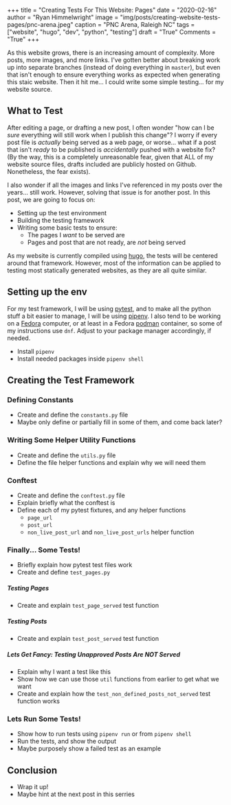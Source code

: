 +++
title  = "Creating Tests For This Website: Pages"
date   = "2020-02-16"
author = "Ryan Himmelwright"
image  = "img/posts/creating-website-tests-pages/pnc-arena.jpeg"
caption = "PNC Arena, Raleigh NC"
tags   = ["website", "hugo", "dev", "python", "testing"]
draft  = "True"
Comments = "True"
+++

As this website grows, there is an increasing amount of complexity. More posts,
more images, and more links. I've gotten better about breaking work up into
separate branches (instead of doing everything in `master`), but even that
isn't enough to ensure everything works as expected when generating this staic
website. Then it hit me... I could write some simple testing... for my website
source.

<!--more-->

## What to Test

After editing a page, or drafting a new post, I often wonder "how can I be
*sure* everything will still work when I publish this change"? I worry if every
post file is *actually* being served as a web page, or worse... what if a post
that isn't *ready* to be published is *accidentally* pushed with a website fix?
(By the way, this is a completely unreasonable fear, given that ALL of my
website source files, drafts included are publicly hosted on Github.
Nonetheless, the fear exists).

I also wonder if all the images and links I've referenced in my posts over the
years... still work. However, solving that issue is for another post. In this
post, we are going to focus on:

- Setting up the test environment
- Building the testing framework
- Writing some basic tests to ensure:
    - The pages I *want* to be served are
    - Pages and post that are not ready, are *not* being served

As my website is currently compiled using [hugo](https://gohugo.io), the tests
will be centered around that framework. However, most of the information can be
applied to testing most statically generated websites, as they are all quite
similar.


## Setting up the env

For my test framework, I will be using
[pytest](https://docs.pytest.org/en/latest/contents.html), and to make all the
python stuff a bit easier to manage, I will be using
[pipenv](https://github.com/pypa/pipenv). I also tend to be working on a
[Fedora](https://getfedora.org) computer, or at least in a Fedora
[podman](https://podman.io) container, so some of my instructions use `dnf`.
Adjust to your package manager accordingly, if needed.



- Install `pipenv`
- Install needed packages inside `pipenv shell`


## Creating the Test Framework


### Defining Constants

- Create and define the `constants.py` file
- Maybe only define or partially fill in some of them, and come back later?

### Writing Some Helper Utility Functions

- Create and define the `utils.py` file
- Define the file helper functions and explain why we will need them


### Conftest

- Create and define the `conftest.py` file
- Explain briefly what the conftest is
- Define each of my pytest fixtures, and any helper functions
  - `page_url`
  - `post_url`
  - `non_live_post_url` and `non_live_post_urls` helper function


### Finally... Some Tests!

- Briefly explain how pytest test files work
- Create and define `test_pages.py`

##### Testing Pages

- Create and explain `test_page_served` test function

##### Testing Posts

- Create and explain `test_post_served` test function

##### Lets Get Fancy: Testing Unapproved Posts Are *NOT* Served

- Explain why I want a test like this
- Show how we can use those `util` functions from earlier to get what we want
- Create and explain how the `test_non_defined_posts_not_served` test function
    works


### Lets Run Some Tests!

- Show how to run tests using `pipenv run` or from `pipenv shell`
- Run the tests, and show the output
- Maybe purposely show a failed test as an example


## Conclusion

- Wrap it up!
- Maybe hint at the next post in this serries

